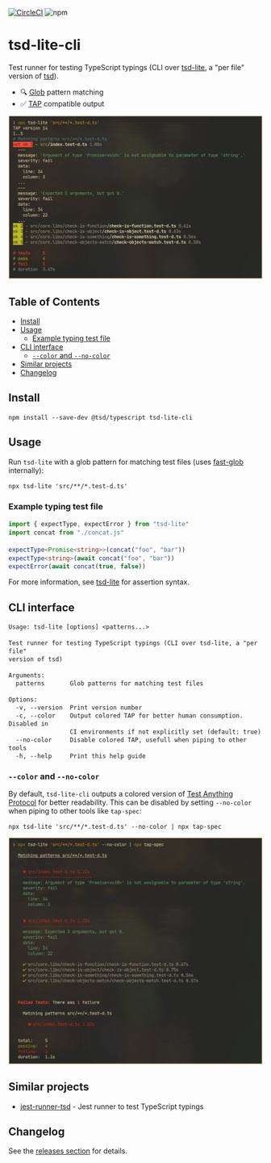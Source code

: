 <!-- markdownlint-disable first-line-h1 -->

[![CircleCI](https://dl.circleci.com/status-badge/img/gh/asd-xiv/tsd-lite-cli/tree/main.svg?style=svg)](https://dl.circleci.com/status-badge/redirect/gh/asd-xiv/tsd-lite-cli/tree/main)
![npm](https://img.shields.io/npm/v/tsd-lite-cli)

# tsd-lite-cli

Test runner for testing TypeScript typings (CLI over
[tsd-lite][intro_tsd-lite], a "per file" version of [tsd][intro_tsd]).

- :mag: [Glob][intro_fast-glob] pattern matching
- :white_check_mark: [TAP][intro_tap] compatible output

![tsd-lite-cli default colored tap output](docs/output-default.png "tsd-lite-cli default colored tap output")

[intro_tsd]: https://github.com/SamVerschueren/tsd
[intro_tsd-lite]: https://github.com/mrazauskas/tsd-lite
[intro_fast-glob]: https://github.com/mrmlnc/fast-glob
[intro_tap]: https://testanything.org

## Table of Contents

<!-- vim-markdown-toc GFM -->

- [Install](#install)
- [Usage](#usage)
  - [Example typing test file](#example-typing-test-file)
- [CLI interface](#cli-interface)
  - [`--color` and `--no-color`](#--color-and---no-color)
- [Similar projects](#similar-projects)
- [Changelog](#changelog)

<!-- vim-markdown-toc -->

## Install

```shell-session
npm install --save-dev @tsd/typescript tsd-lite-cli
```

## Usage

Run `tsd-lite` with a glob pattern for matching test files (uses
[fast-glob][usage_fast-glob] internally):

```shell-session
npx tsd-lite 'src/**/*.test-d.ts'
```

[usage_fast-glob]: https://github.com/mrmlnc/fast-glob

### Example typing test file

```typescript
import { expectType, expectError } from "tsd-lite"
import concat from "./concat.js"

expectType<Promise<string>>(concat("foo", "bar"))
expectType<string>(await concat("foo", "bar"))
expectError(await concat(true, false))
```

For more information, see [tsd-lite][example_tsd-lite] for assertion syntax.

[example_tsd-lite]: https://github.com/mrazauskas/tsd-lite

## CLI interface

```shell-session
Usage: tsd-lite [options] <patterns...>

Test runner for testing TypeScript typings (CLI over tsd-lite, a "per file"
version of tsd)

Arguments:
  patterns       Glob patterns for matching test files

Options:
  -v, --version  Print version number
  -c, --color    Output colored TAP for better human consumption. Disabled in
                 CI environments if not explicitly set (default: true)
  --no-color     Disable colored TAP, usefull when piping to other tools
  -h, --help     Print this help guide
```

### `--color` and `--no-color`

By default, `tsd-lite-cli` outputs a colored version of [Test Anything
Protocol][cli_tap] for better readability. This can be disabled by setting
`--no-color` when piping to other tools like `tap-spec`:

```shell-session
npx tsd-lite 'src/**/*.test-d.ts' --no-color | npx tap-spec
```

![tsd-lite-cli --no-color output piped to tap-spec](docs/output-no-color_tap-spec.png "tsd-lite-cli --no-color output piped to tap-spec")

[cli_tap]: https://testanything.org

## Similar projects

- [jest-runner-tsd][similar_jest-runner-tsd] - Jest runner to test TypeScript
  typings

[similar_jest-runner-tsd]: https://github.com/jest-community/jest-runner-tsd

## Changelog

See the [releases section](https://github.com/asd-xiv/tsd-lite-cli/releases)
for details.
